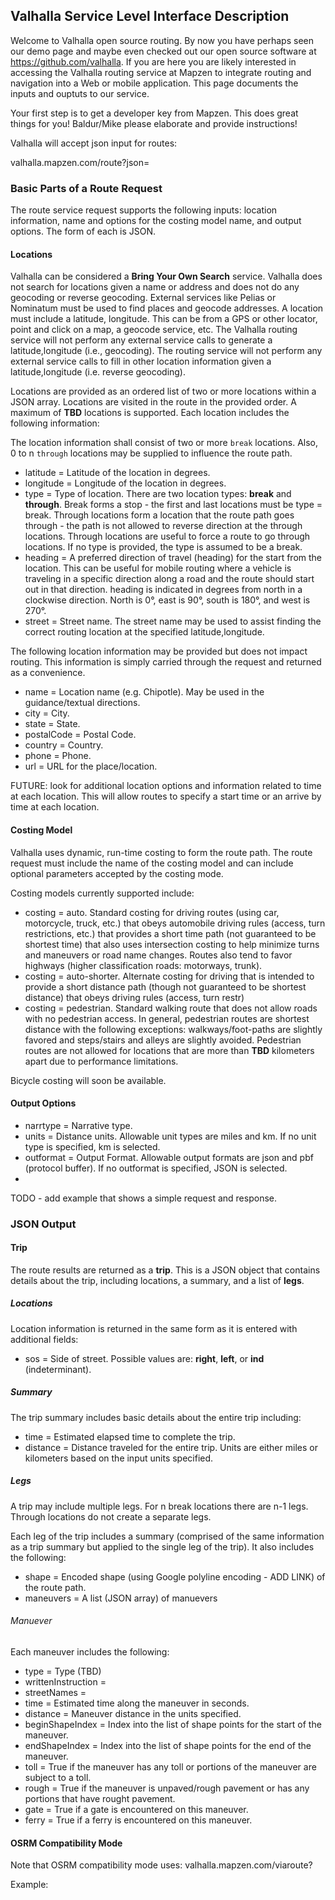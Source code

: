 
## Valhalla Service Level Interface Description

Welcome to Valhalla open source routing. By now you have perhaps seen our demo page and maybe even checked out our open source software at https://github.com/valhalla. If you are here you are likely interested in accessing the Valhalla routing service at Mapzen to integrate routing and navigation into a Web or mobile application. This page documents the inputs and ouptuts to our service.

Your first step is to get a developer key from Mapzen. This does great things for you! Baldur/Mike please elaborate and provide instructions!

Valhalla will accept json input for routes:

valhalla.mapzen.com/route?json=

### Basic Parts of a Route Request

The route service request supports the following inputs: location information, name and options for the costing model name, and output options. The form of each is JSON.

#### Locations

Valhalla can be considered a **Bring Your Own Search** service. Valhalla does not search for locations given a name or address and does not do any geocoding or reverse geocoding. External services like Pelias or Nominatum must be used to find places and geocode addresses. A location must include a latitude, longitude. This can be from a GPS or other locator, point and click on a map, a geocode service, etc. The Valhalla routing service will not perform any external service calls to generate a latitude,longitude (i.e., geocoding). The routing service will not perform any external service calls to fill in other location information given a latitude,longitude (i.e. reverse geocoding).

Locations are provided as an ordered list of two or more locations within a JSON array. Locations are visited in the route in the provided order. A maximum of **TBD** locations is supported. Each location includes the following information:

The location information shall consist of two or more `break` locations. Also, 0 to n `through` locations may be supplied to influence the route path.
* latitude = Latitude of the location in degrees.
* longitude = Longitude of the location in degrees.
* type = Type of location. There are two location types: **break** and **through**. Break forms a stop - the first and last locations must be type = break. Through locations form a location that the route path goes through - the path is not allowed to reverse direction at the through locations. Through locations are useful to force a route to go through locations. If no type is provided, the type is assumed to be a break.
* heading = A preferred direction of travel (heading) for the start from the location. This can be useful for mobile routing where a vehicle is traveling in a specific direction along a road and the route should start out in that direction. heading is indicated in degrees from north in a clockwise direction. North is 0°, east is 90°, south is 180°, and west is 270°.
* street = Street name. The street name may be used to assist finding the correct routing location at the specified latitude,longitude.

The following location information may be provided but does not impact routing. This information is simply carried through the request and returned as a convenience.
* name = Location name (e.g. Chipotle). May be used in the guidance/textual directions.
* city = City.
* state = State.
* postalCode = Postal Code.
* country = Country.
* phone = Phone.
* url = URL for the place/location.

FUTURE: look for additional location options and information related to time at each location. This will allow routes to specify a start time or an arrive by time at each location.

#### Costing Model

Valhalla uses dynamic, run-time costing to form the route path. The route request must include the name of the costing model and can include optional parameters accepted by the costing mode.

Costing models currently supported include:

* costing = auto. Standard costing for driving routes (using car, motorcycle, truck, etc.) that obeys automobile driving rules (access, turn restrictions, etc.) that provides a short time path (not guaranteed to be shortest time) that also uses intersection costing to help minimize turns and maneuvers or road name changes. Routes also tend to favor highways (higher classification roads: motorways, trunk).
* costing = auto-shorter. Alternate costing for driving that is intended to provide a short distance path (though not guaranteed to be shortest distance) that obeys driving rules (access, turn restr)
* costing = pedestrian. Standard walking route that does not allow roads with no pedestrian access. In general, pedestrian routes are shortest distance with the following exceptions: walkways/foot-paths are slightly favored and steps/stairs and alleys are slightly avoided. Pedestrian routes are not allowed for locations that are more than **TBD** kilometers apart due to performance limitations. 

Bicycle costing will soon be available.

#### Output Options

* narrtype = Narrative type. 
* units = Distance units. Allowable unit types are miles and km. If no unit type is specified, km is selected.
* outformat = Output Format. Allowable output formats are json and pbf (protocol buffer). If no outformat is specified, JSON is selected.
* 
TODO - add example that shows a simple request and response.

### JSON Output

#### Trip

The route results are returned as a **trip**. This is a JSON object that contains details about the trip, including locations, a summary, and a list of **legs**.

##### Locations
Location information is returned in the same form as it is entered with additional fields:

* sos = Side of street. Possible values are: **right**, **left**, or **ind** (indeterminant).

##### Summary

The trip summary includes basic details about the entire trip including:

* time = Estimated elapsed time to complete the trip.
* distance = Distance traveled for the entire trip. Units are either miles or kilometers based on the input units specified.

##### Legs

A trip may include multiple legs. For n break locations there are n-1 legs. Through locations do not create a separate legs.

Each leg of the trip includes a summary (comprised of the same information as a trip summary but applied to the single leg of the trip). It also includes the following:

* shape = Encoded shape (using Google polyline encoding - ADD LINK) of the route path. 
* maneuvers = A list (JSON array) of manuevers

###### Manuever

Each maneuver includes the following:

* type = Type (TBD)
* writtenInstruction = 
* streetNames = 
* time = Estimated time along the  maneuver in seconds.
* distance = Maneuver distance in the units specified.
* beginShapeIndex = Index into the list of shape points for the start of the maneuver.
* endShapeIndex = Index into the list of shape points for the end of the maneuver.
* toll = True if the maneuver has any toll or portions of the maneuver are subject to a toll.
* rough = True if the maneuver is unpaved/rough pavement or has any portions that have rought pavement.
* gate = True if a gate is encountered on this maneuver.
* ferry = True if a ferry is encountered on this maneuver.

#### OSRM Compatibility Mode

Note that OSRM compatibility mode uses:
valhalla.mapzen.com/viaroute?

Example:



